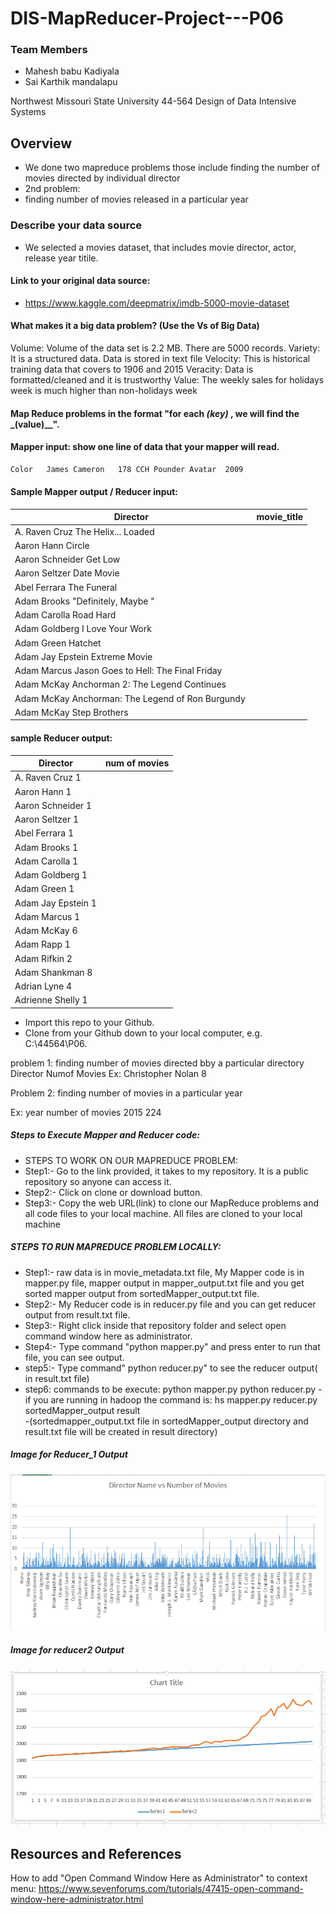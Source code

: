 # DIS-MapReducer-Project---P06

### Team Members 

  - Mahesh babu Kadiyala
  - Sai Karthik mandalapu

Northwest Missouri State University
44-564 Design of Data Intensive Systems

## Overview

  - We done two mapreduce problems those include finding the number of movies directed by individual director
  - 2nd problem:
  - finding number of movies released in a particular year

### Describe your data source
  
  - We selected a movies dataset, that includes movie director, actor, release year titile.

#### Link to your original data source: 
  
  - https://www.kaggle.com/deepmatrix/imdb-5000-movie-dataset
  
#### What makes it a big data problem? (Use the Vs of Big Data)
Volume:  Volume of the data set is 2.2 MB. There are 5000 records.
Variety:  It is a structured data. Data is stored in text file
Velocity:  This is historical training data that covers to 1906 and 2015
Veracity:  Data is formatted/cleaned and it is trustworthy
Value:  The weekly sales for holidays week is much higher than non-holidays week

#### Map Reduce problems in the format "for each _(key)_ , we will find the _(value)__".


#### Mapper input:  show one line of data that your mapper will read.
```sh
Color	James Cameron	178	CCH Pounder	Avatar 	2009 
```

#### Sample Mapper output / Reducer input:

| Director | movie_title |
| -------- | ------------|
|A. Raven Cruz	The Helix... Loaded 
|Aaron Hann	Circle 
|Aaron Schneider	Get Low 
|Aaron Seltzer	Date Movie 
|Abel Ferrara	The Funeral 
|Adam Brooks	"Definitely, Maybe "
|Adam Carolla	Road Hard 
|Adam Goldberg	I Love Your Work 
|Adam Green	Hatchet 
|Adam Jay Epstein	Extreme Movie 
|Adam Marcus	Jason Goes to Hell: The Final Friday 
|Adam McKay	Anchorman 2: The Legend Continues 
|Adam McKay	Anchorman: The Legend of Ron Burgundy 
|Adam McKay	Step Brothers 

#### sample Reducer output:
|Director | num of movies |
| -------- | ------------|
|A. Raven Cruz	1
|Aaron Hann	1
|Aaron Schneider	1
|Aaron Seltzer	1
|Abel Ferrara	1
|Adam Brooks	1
|Adam Carolla	1
|Adam Goldberg	1
|Adam Green	1
|Adam Jay Epstein	1
|Adam Marcus	1
|Adam McKay	6
|Adam Rapp	1
|Adam Rifkin	2
|Adam Shankman	8
|Adrian Lyne	4
|Adrienne Shelly	1



- Import this repo to your Github.
- Clone from your Github down to your local computer, e.g. C:\44564\P06.



problem 1: finding number of movies directed bby a particular directory
      Director            Numof Movies
Ex: Christopher Nolan          8

Problem 2: finding number of movies in a particular year

Ex:        year         number of movies 
           2015               224
		   
##### Steps to Execute Mapper and Reducer code:
	
  - STEPS TO WORK ON OUR MAPREDUCE PROBLEM:
  - Step1:- Go to the link provided, it takes to my repository. It is a public repository so anyone can access it.
  - Step2:- Click on clone or download button.
  - Step3:- Copy the web URL(link) to clone our MapReduce problems and all code files to your local machine.  All files are cloned to your local machine

##### STEPS TO RUN MAPREDUCE PROBLEM LOCALLY:
  - Step1:- raw data is in movie_metadata.txt file, My Mapper code is in mapper.py file, mapper output in mapper_output.txt file and you get sorted mapper output from sortedMapper_output.txt file.
  - Step2:- My Reducer code is in reducer.py file and you can get reducer output from result.txt file.
  - Step3:- Right click inside that repository folder and select open command window here as administrator.
  - Step4:- Type command "python mapper.py" and press enter to run that file, you can see output.
  - step5:- Type command" python reducer.py" to see the reducer output( in result.txt file)
  - step6: commands to be execute:
  python mapper.py
  python reducer.py
  -if you are running in hadoop the command is: hs mapper.py reducer.py sortedMapper_output result   
  -(sortedmapper_output.txt file in sortedMapper_output directory and result.txt file will be created in result directory)
  
  
##### Image for Reducer_1 Output

![image1](image1.PNG)

##### Image for reducer2 Output

![image1](image2.PNG)

  
  
  ## Resources and References

How to add "Open Command Window Here as Administrator" to context menu:
https://www.sevenforums.com/tutorials/47415-open-command-window-here-administrator.html








